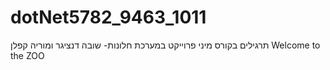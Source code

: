 # dotNet5782_9463_1011
 תרגילים בקורס מיני פרוייקט במערכת חלונות- שובה דנציגר ומוריה קפלן
 Welcome to the ZOO
